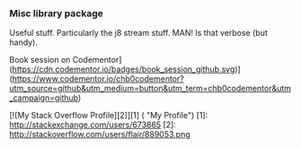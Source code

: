 ### Misc library package

Useful stuff. Particularly the j8 stream stuff. MAN! Is that verbose (but handy).

Book session on Codementor](https://cdn.codementor.io/badges/book_session_github.svg)](https://www.codementor.io/chb0codementor?utm_source=github&utm_medium=button&utm_term=chb0codementor&utm_campaign=github)

[![My Stack Overflow Profile][2]][1] 
( "My Profile")
  [1]: http://stackexchange.com/users/673865
  [2]: http://stackoverflow.com/users/flair/889053.png
